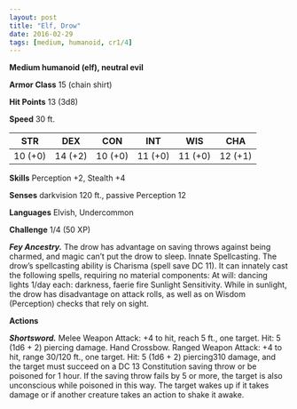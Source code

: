 ```yaml
---
layout: post
title: "Elf, Drow"
date: 2016-02-29
tags: [medium, humanoid, cr1/4]
---
```


**Medium humanoid (elf), neutral evil**

**Armor Class** 15 (chain shirt)

**Hit Points** 13 (3d8)

**Speed** 30 ft.

|   STR   |   DEX   |   CON   |   INT   |   WIS   |   CHA   |
|:-----:|:-----:|:-----:|:-----:|:-----:|:-----:|
| 10 (+0) | 14 (+2) | 10 (+0) | 11 (+0) | 11 (+0) | 12 (+1) |

**Skills** Perception +2, Stealth +4 

**Senses** darkvision 120 ft., passive Perception 12 

**Languages** Elvish, Undercommon 

**Challenge** 1/4 (50 XP)

***Fey Ancestry.*** The drow has advantage on saving throws against being charmed, and magic can’t put the drow to sleep. Innate Spellcasting. The drow’s spellcasting ability is Charisma (spell save DC 11). It can innately cast the following spells, requiring no material components: At will: dancing lights 1/day each: darkness, faerie fire Sunlight Sensitivity. While in sunlight, the drow has disadvantage on attack rolls, as well as on Wisdom (Perception) checks that rely on sight. 

**Actions** 

***Shortsword.*** Melee Weapon Attack: +4 to hit, reach 5 ft., one target. Hit: 5 (1d6 + 2) piercing damage. Hand Crossbow. Ranged Weapon Attack: +4 to hit, range 30/120 ft., one target. Hit: 5 (1d6 + 2) piercing310 damage, and the target must succeed on a DC 13 Constitution saving throw or be poisoned for 1 hour. If the saving throw fails by 5 or more, the target is also unconscious while poisoned in this way. The target wakes up if it takes damage or if another creature takes an action to shake it awake.